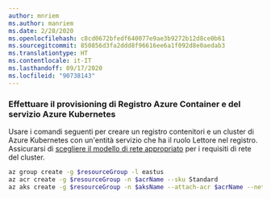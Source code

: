 ```yaml
---
author: mnriem
ms.author: manriem
ms.date: 2/28/2020
ms.openlocfilehash: c8cd0672bfedf640077e9ae3b9272b12d8ce0b61
ms.sourcegitcommit: 850856d3fa2ddd8f96616ee6a1f092d8e0aedab3
ms.translationtype: HT
ms.contentlocale: it-IT
ms.lasthandoff: 09/17/2020
ms.locfileid: "90738143"
---
```

### <a name="provision-azure-container-registry-and-azure-kubernetes-service"></a>Effettuare il provisioning di Registro Azure Container e del servizio Azure Kubernetes

Usare i comandi seguenti per creare un registro contenitori e un cluster di Azure Kubernetes con un'entità servizio che ha il ruolo Lettore nel registro. Assicurarsi di [scegliere il modello di rete appropriato](/azure/aks/operator-best-practices-network#choose-the-appropriate-network-model) per i requisiti di rete del cluster.

```bash
az group create -g $resourceGroup -l eastus
az acr create -g $resourceGroup -n $acrName --sku Standard
az aks create -g $resourceGroup -n $aksName --attach-acr $acrName --network-plugin azure
```
